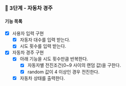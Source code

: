 ### 🚀 3단계 - 자동차 경주

#### 기능 목록
- [X] 사용자 입력 구현
  - [X] 자동자 대수를 입력 받는다.
  - [X] 시도 횟수를 입력 받는다.
- [X] 자동차 경주 구현
  - [X] 아래 기능을 시도 횟수만큼 반복한다.
    - [X] 자동자별 전진조건(0~9 사이의 랜덤 값)을 구한다.
    - [X] random 값이 4 이상인 경우 전진한다.
  - [X] 자동차 상태를 출력한다.
